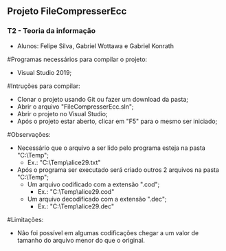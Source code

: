 ## Projeto FileCompresserEcc ##

### T2 - Teoria da informação ###

- Alunos: Felipe Silva, Gabriel Wottawa e Gabriel Konrath

#Programas necessários para compilar o projeto:
- Visual Studio 2019;

#Intruções para compilar:
- Clonar o projeto usando Git ou fazer um download da pasta;
- Abrir o arquivo "FileCompresserEcc.sln";
- Abrir o projeto no Visual Studio;
- Após o projeto estar aberto, clicar em "F5" para o mesmo ser iniciado;

#Observações:
- Necessário que o arquivo a ser lido pelo programa esteja na pasta "C:\Temp";
  - Ex.: "C:\Temp\alice29.txt"
- Após o programa ser executado será criado outros 2 arquivos na pasta "C:\Temp";
  - Um arquivo codificado com a extensão ".cod";
    - Ex.: "C:\Temp\alice29.cod"
  - Um arquivo decodificado com a extensão ".dec";
    - Ex.: "C:\Temp\alice29.dec"
    
#Limitações:
- Nâo foi possível em algumas codificações chegar a um valor de tamanho do arquivo menor do que o original.
